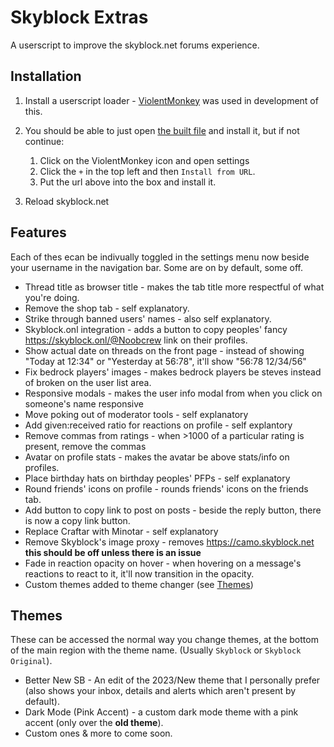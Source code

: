 # Skyblock Extras

A userscript to improve the skyblock.net forums experience.

## Installation

1. Install a userscript loader - [ViolentMonkey](https://violentmonkey.github.io/) was used in development of this.
2. You should be able to just open [the built file](https://anotherpillow.github.io/skyblock-extras/build/sbe.min.js) and install it, but if not continue:
   
   1. Click on the ViolentMonkey icon and open settings
   2. Click the `+` in the top left and then `Install from URL`.
   3. Put the url above into the box and install it.
3. Reload skyblock.net

## Features

Each of thes ecan be indivually toggled in the settings menu now beside your username in the navigation bar. Some are on by default, some off.

- Thread title as browser title - makes the tab title more respectful of what you're doing.
- Remove the shop tab - self explanatory.
- Strike through banned users' names - also self explanatory.
- Skyblock.onl integration - adds a button to copy peoples' fancy <https://skyblock.onl/@Noobcrew> link on their profiles.
- Show actual date on threads on the front page - instead of showing "Today at 12:34" or "Yesterday at 56:78", it'll show "56:78 12/34/56"
- Fix bedrock players' images - makes bedrock players be steves instead of broken on the user list area.
- Responsive modals - makes the user info modal from when you click on someone's name responsive
- Move poking out of moderator tools - self explanatory
- Add given:received ratio for reactions on profile - self explantory
- Remove commas from ratings - when >1000 of a particular rating is present, remove the commas
- Avatar on profile stats - makes the avatar be above stats/info on profiles.
- Place birthday hats on birthday peoples' PFPs - self explanatory
- Round friends' icons  on profile - rounds friends' icons on the friends tab.
- Add button to copy link to post on posts - beside the reply button, there is now a copy link button.
- Replace Craftar with Minotar - self explanatory
- Remove Skyblock's image proxy - removes <https://camo.skyblock.net> **this should be off unless there is an issue**
- Fade in reaction opacity on hover - when hovering on a message's reactions to react to it, it'll now transition in the opacity.
- Custom themes added to theme changer (see [Themes](#Themes))

## Themes

These can be accessed the normal way you change themes, at the bottom of the main region with the theme name. (Usually `Skyblock` or `Skyblock Original`).

- Better New SB - An edit of the 2023/New theme that I personally prefer (also shows your inbox, details and alerts which aren't present by default).
- Dark Mode (Pink Accent) - a custom dark mode theme with a pink accent (only over the **old theme**).
- Custom ones & more to come soon.